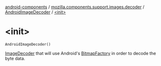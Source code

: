 [android-components](../../index.md) / [mozilla.components.support.images.decoder](../index.md) / [AndroidImageDecoder](index.md) / [&lt;init&gt;](./-init-.md)

# &lt;init&gt;

`AndroidImageDecoder()`

[ImageDecoder](../-image-decoder/index.md) that will use Android's [BitmapFactory](#) in order to decode the byte data.

